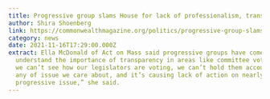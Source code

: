 ```yaml
---
title: Progressive group slams House for lack of professionalism, transparency
author: Shira Shoenberg
link: https://commonwealthmagazine.org/politics/progressive-group-slams-house-for-lack-of-professionalism-transparency/
category: news
date: 2021-11-16T17:29:00.000Z
extract: Ella McDonald of Act on Mass said progressive groups have come to
  understand the importance of transparency in areas like committee votes. “If
  we can’t see how our legislators are voting, we can’t hold them accountable to
  any of issue we care about, and it’s causing lack of action on nearly every
  progressive issue,” she said.
---
```

